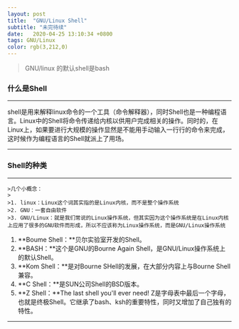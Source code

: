 ```yaml
---
layout: post
title:  "GNU/Linux Shell"
subtitle: "未完待续"
date:   2020-04-25 13:10:34 +0800
tags: GNU/Linux
color: rgb(3,212,0)
---
```


> GNU/linux 的默认shell是bash

### 什么是Shell

***

shell是用来解释linux命令的一个工具（命令解释器），同时Shell也是一种编程语言。Linux中的Shell将命令传递给内核以供用户完成相关的操作。同时的，在Linux上，如果要进行大规模的操作显然是不能用手动输入一行行的命令来完成，这时候作为编程语言的Shell就派上了用场。

***



### Shell的种类

***

	>几个小概念：
	>
	>1. linux：Linux这个词其实指的是Linux内核，而不是整个操作系统
	>2. GNU：一套自由软件
	>3. GNU/Linux：就是我们常说的Linux操作系统，但其实因为这个操作系统是在Linux内核上应用了很多的GNU软件而形成，所以不应该称为Linux操作系统，而是GNU/Linux操作系统

1. **Boume Shell：**贝尔实验室开发的Shell。
2. **BASH：**这个是GNU的Bourne Again Shell，是GNU/Linux操作系统上的默认Shell。
3. **Kom Shell：**是对Bourne SHell的发展，在大部分内容上与Bourne Shell兼容。
4. **C Shell：**是SUN公司Shell的BSD版本。
5. **Z Shell：**The last shell you'll ever need! Z是字母表中最后一个字母，也就是终极Shell。它继承了bash、ksh的重要特性，同时又增加了自己独有的特性。

***







